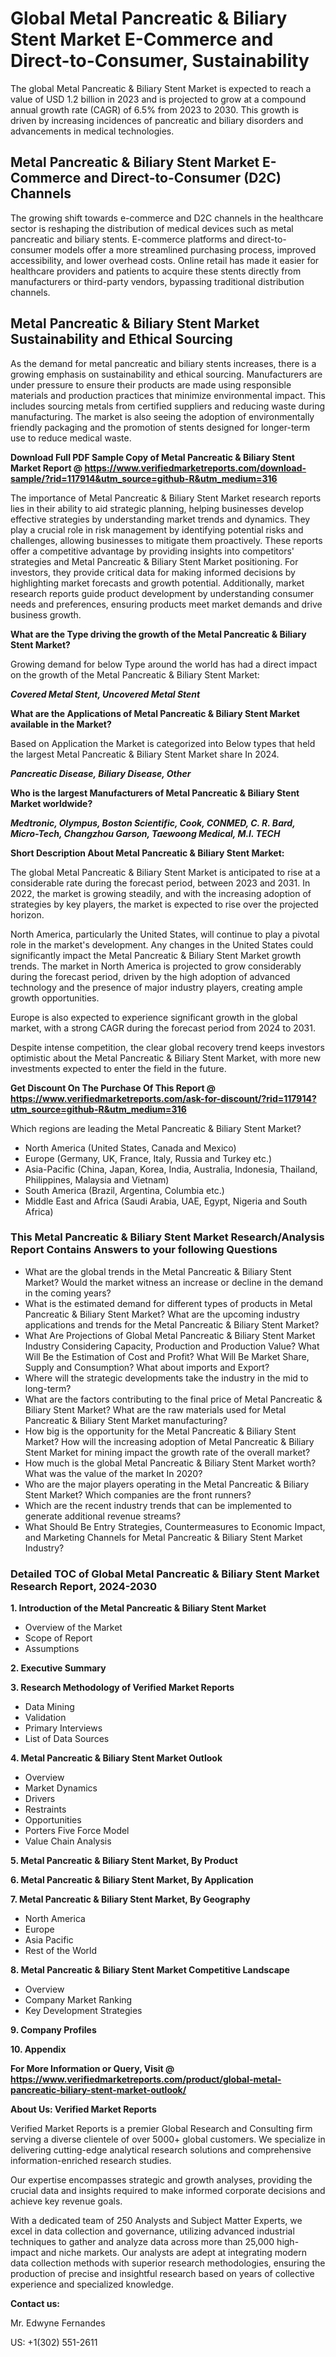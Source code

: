 <h1>Global Metal Pancreatic & Biliary Stent Market E-Commerce and Direct-to-Consumer, Sustainability</h1><p class=""><p>The global Metal Pancreatic & Biliary Stent Market is expected to reach a value of USD 1.2 billion in 2023 and is projected to grow at a compound annual growth rate (CAGR) of 6.5% from 2023 to 2030. This growth is driven by increasing incidences of pancreatic and biliary disorders and advancements in medical technologies.</p><h2>Metal Pancreatic & Biliary Stent Market E-Commerce and Direct-to-Consumer (D2C) Channels</h2><p>The growing shift towards e-commerce and D2C channels in the healthcare sector is reshaping the distribution of medical devices such as metal pancreatic and biliary stents. E-commerce platforms and direct-to-consumer models offer a more streamlined purchasing process, improved accessibility, and lower overhead costs. Online retail has made it easier for healthcare providers and patients to acquire these stents directly from manufacturers or third-party vendors, bypassing traditional distribution channels.</p><h2>Metal Pancreatic & Biliary Stent Market Sustainability and Ethical Sourcing</h2><p>As the demand for metal pancreatic and biliary stents increases, there is a growing emphasis on sustainability and ethical sourcing. Manufacturers are under pressure to ensure their products are made using responsible materials and production practices that minimize environmental impact. This includes sourcing metals from certified suppliers and reducing waste during manufacturing. The market is also seeing the adoption of environmentally friendly packaging and the promotion of stents designed for longer-term use to reduce medical waste.</p></p><p class=""><strong>Download Full PDF Sample Copy of Metal Pancreatic & Biliary Stent Market Report @ <a href="https://www.verifiedmarketreports.com/download-sample/?rid=117914&utm_source=github-R&utm_medium=316" target="_blank">https://www.verifiedmarketreports.com/download-sample/?rid=117914&utm_source=github-R&utm_medium=316</a></strong></p><p>The importance of&nbsp;Metal Pancreatic & Biliary Stent Market research reports lies in their ability to aid strategic planning, helping businesses develop effective strategies by understanding market trends and dynamics. They play a crucial role in risk management by identifying potential risks and challenges, allowing businesses to mitigate them proactively. These reports offer a competitive advantage by providing insights into competitors' strategies and Metal Pancreatic & Biliary Stent Market positioning. For investors, they provide critical data for making informed decisions by highlighting market forecasts and growth potential. Additionally, market research reports guide product development by understanding consumer needs and preferences, ensuring products meet market demands and drive business growth.</p><p><strong>What are the&nbsp;Type driving the growth of the Metal Pancreatic & Biliary Stent Market?</strong></p><p id="" class="">Growing demand for below Type around the world has had a direct impact on the growth of the Metal Pancreatic & Biliary Stent Market:</p><p class=""><em><strong>Covered Metal Stent, Uncovered Metal Stent</strong></em></p><p class=""><strong>What are the&nbsp;Applications&nbsp;of Metal Pancreatic & Biliary Stent Market available in the Market?</strong></p><p id="" class="">Based on Application the Market is categorized into Below types that held the largest Metal Pancreatic & Biliary Stent Market share In 2024.</p><p class=""><em><strong>Pancreatic Disease, Biliary Disease, Other</strong></em></p><p class=""><strong>Who is the largest Manufacturers of Metal Pancreatic & Biliary Stent Market worldwide?</strong></p><p><em><strong>Medtronic, Olympus, Boston Scientific, Cook, CONMED, C. R. Bard, Micro-Tech, Changzhou Garson, Taewoong Medical, M.I. TECH</strong></em></p><p id="" class=""><strong>Short Description About Metal Pancreatic & Biliary Stent Market:</strong></p><p>The global Metal Pancreatic & Biliary Stent Market is anticipated to rise at a considerable rate during the forecast period, between 2023 and 2031. In 2022, the market is growing steadily, and with the increasing adoption of strategies by key players, the market is expected to rise over the projected horizon.</p><p>North America, particularly the United States, will continue to play a pivotal role in the market's development. Any changes in the United States could significantly impact the Metal Pancreatic & Biliary Stent Market growth trends. The market in North America is projected to grow considerably during the forecast period, driven by the high adoption of advanced technology and the presence of major industry players, creating ample growth opportunities.</p><p>Europe is also expected to experience significant growth in the global market, with a strong CAGR during the forecast period from 2024 to 2031.</p><p>Despite intense competition, the clear global recovery trend keeps investors optimistic about the Metal Pancreatic & Biliary Stent Market, with more new investments expected to enter the field in the future.</p><p id="" class=""><strong>Get Discount On The Purchase Of This Report @ <a href="https://www.verifiedmarketreports.com/ask-for-discount/?rid=117914?utm_source=github-R&utm_medium=316" target="_blank">https://www.verifiedmarketreports.com/ask-for-discount/?rid=117914?utm_source=github-R&utm_medium=316</a></strong></p><p class="">Which regions are leading the Metal Pancreatic & Biliary Stent Market?</p><ul><li>North America (United States, Canada and Mexico)</li><li>Europe (Germany, UK, France, Italy, Russia and Turkey etc.)</li><li>Asia-Pacific (China, Japan, Korea, India, Australia, Indonesia, Thailand, Philippines, Malaysia and Vietnam)</li><li>South America (Brazil, Argentina, Columbia etc.)</li><li>Middle East and Africa (Saudi Arabia, UAE, Egypt, Nigeria and South Africa)</li></ul><h3 id="" class="">This Metal Pancreatic & Biliary Stent Market Research/Analysis Report Contains Answers to your following Questions</h3><ul><li>What are the global trends in the Metal Pancreatic & Biliary Stent Market? Would the market witness an increase or decline in the demand in the coming years?</li><li>What is the estimated demand for different types of products in Metal Pancreatic & Biliary Stent Market? What are the upcoming industry applications and trends for the Metal Pancreatic & Biliary Stent Market?</li><li>What Are Projections of Global Metal Pancreatic & Biliary Stent Market Industry Considering Capacity, Production and Production Value? What Will Be the Estimation of Cost and Profit? What Will Be Market Share, Supply and Consumption? What about imports and Export?</li><li>Where will the strategic developments take the industry in the mid to long-term?</li><li>What are the factors contributing to the final price of Metal Pancreatic & Biliary Stent Market? What are the raw materials used for Metal Pancreatic & Biliary Stent Market manufacturing?</li><li>How big is the opportunity for the Metal Pancreatic & Biliary Stent Market? How will the increasing adoption of Metal Pancreatic & Biliary Stent Market for mining impact the growth rate of the overall market?</li><li>How much is the global Metal Pancreatic & Biliary Stent Market worth? What was the value of the market In 2020?</li><li>Who are the major players operating in the Metal Pancreatic & Biliary Stent Market? Which companies are the front runners?</li><li>Which are the recent industry trends that can be implemented to generate additional revenue streams?</li><li>What Should Be Entry Strategies, Countermeasures to Economic Impact, and Marketing Channels for Metal Pancreatic & Biliary Stent Market Industry?</li></ul><h3 id="" class="">Detailed TOC of Global Metal Pancreatic & Biliary Stent Market Research Report, 2024-2030</h3><p id="" class=""><strong>1. Introduction of the Metal Pancreatic & Biliary Stent Market</strong></p><ul><li>Overview of the Market</li><li>Scope of Report</li><li>Assumptions</li></ul><p id="" class=""><strong>2. Executive Summary</strong></p><p id="" class=""><strong>3. Research Methodology of Verified Market Reports</strong></p><ul><li>Data Mining</li><li>Validation</li><li>Primary Interviews</li><li>List of Data Sources</li></ul><p id="" class=""><strong>4. Metal Pancreatic & Biliary Stent Market Outlook</strong></p><ul><li>Overview</li><li>Market Dynamics</li><li>Drivers</li><li>Restraints</li><li>Opportunities</li><li>Porters Five Force Model</li><li>Value Chain Analysis</li></ul><p id="" class=""><strong>5. Metal Pancreatic & Biliary Stent Market, By Product</strong></p><p id="" class=""><strong>6. Metal Pancreatic & Biliary Stent Market, By Application</strong></p><p id="" class=""><strong>7. Metal Pancreatic & Biliary Stent Market, By Geography</strong></p><ul><li>North America</li><li>Europe</li><li>Asia Pacific</li><li>Rest of the World</li></ul><p id="" class=""><strong>8. Metal Pancreatic & Biliary Stent Market Competitive Landscape</strong></p><ul><li>Overview</li><li>Company Market Ranking</li><li>Key Development Strategies</li></ul><p id="" class=""><strong>9. Company Profiles</strong></p><p id="" class=""><strong>10. Appendix</strong></p><p id="" class=""><strong>For More Information or Query, Visit @ <a href="https://www.verifiedmarketreports.com/product/global-metal-pancreatic-biliary-stent-market-outlook/" target="_blank">https://www.verifiedmarketreports.com/product/global-metal-pancreatic-biliary-stent-market-outlook/</a></strong></p><p id="" class=""><strong>About Us: Verified Market Reports</strong></p><p id="" class="">Verified Market Reports is a premier Global Research and Consulting firm serving a diverse clientele of over 5000+ global customers. We specialize in delivering cutting-edge analytical research solutions and comprehensive information-enriched research studies.</p><p id="" class="">Our expertise encompasses strategic and growth analyses, providing the crucial data and insights required to make informed corporate decisions and achieve key revenue goals.</p><p id="" class="">With a dedicated team of 250 Analysts and Subject Matter Experts, we excel in data collection and governance, utilizing advanced industrial techniques to gather and analyze data across more than 25,000 high-impact and niche markets. Our analysts are adept at integrating modern data collection methods with superior research methodologies, ensuring the production of precise and insightful research based on years of collective experience and specialized knowledge.</p><p id="" class=""><strong>Contact us:</strong></p><p id="" class="">Mr. Edwyne Fernandes</p><p id="" class="">US: +1(302) 551-2611</p>